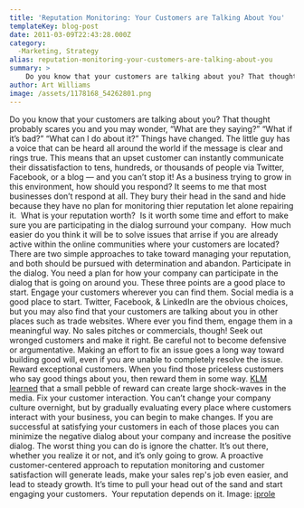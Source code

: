 ```yaml
---
title: 'Reputation Monitoring: Your Customers are Talking About You'
templateKey: blog-post
date: 2011-03-09T22:43:28.000Z
category: 
  -Marketing, Strategy
alias: reputation-monitoring-your-customers-are-talking-about-you
summary: > 
  	Do you know that your customers are talking about you? That thought probably scares you and you may wonder, "What are they saying?" “What if it’s bad?” “What can I do about it?”  	Things have changed. The little guy has a voice that can be heard all around the world if the message is clear and rings true. This means that an upset customer can instantly communicate their dissatisfaction to tens, hundreds, or thousands of people via Twitter, Facebook, or a blog — and you can’t stop it!
author: Art Williams
image: /assets/1178168_54262801.png
---
```


Do you know that your customers are talking about you? That thought probably scares you and you may wonder, “What are they saying?” “What if it’s bad?” “What can I do about it?” Things have changed. The little guy has a voice that can be heard all around the world if the message is clear and rings true. This means that an upset customer can instantly communicate their dissatisfaction to tens, hundreds, or thousands of people via Twitter, Facebook, or a blog — and you can’t stop it! As a business trying to grow in this environment, how should you respond? It seems to me that most businesses don’t respond at all. They bury their head in the sand and hide because they have no plan for monitoring thier reputation let alone repairing it.  What is your reputation worth?  Is it worth some time and effort to make sure you are participating in the dialog surround your company.  How much easier do you think it will be to solve issues that arrise if you are already active within the online communities where your customers are located? There are two simple approaches to take toward managing your reputation, and both should be pursued with determination and abandon. Participate in the dialog. You need a plan for how your company can participate in the dialog that is going on around you. These three points are a good place to start. Engage your customers wherever you can find them. Social media is a good place to start. Twitter, Facebook, & LinkedIn are the obvious choices, but you may also find that your customers are talking about you in other places such as trade websites. Where ever you find them, engage them in a meaningful way. No sales pitches or commercials, though! Seek out wronged customers and make it right. Be careful not to become defensive or argumentative. Making an effort to fix an issue goes a long way toward building good will, even if you are unable to completely resolve the issue. Reward exceptional customers. When you find those priceless customers who say good things about you, then reward them in some way. [KLM learned](http://www.digett.com/2011/01/11/klm-surprise-how-little-research-earned-1000000-impressions-twitter) that a small pebble of reward can create large shock-waves in the media. Fix your customer interaction. You can’t change your company culture overnight, but by gradually evaluating every place where customers interact with your business, you can begin to make changes. If you are successful at satisfying your customers in each of those places you can minimize the negative dialog about your company and increase the positive dialog. The worst thing you can do is ignore the chatter. It’s out there, whether you realize it or not, and it’s only going to grow. A proactive customer-centered approach to reputation monitoring and customer satisfaction will generate leads, make your sales rep's job even easier, and lead to steady growth. It’s time to pull your head out of the sand and start engaging your customers.  Your reputation depends on it. Image: [iprole](http://www.freeimages.com/photo/abstract-shape-1154530)